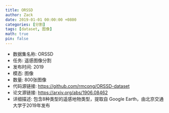 ```yaml
---
title: ORSSD
author: Zack
date: 2019-01-01 00:00:00 +0800
categories: [分割]
tags: [dataset, 图像]
math: true
pin: false
---
```

- 数据集名称: ORSSD
- 任务: 遥感图像分割
- 发布时间: 2019
- 模态: 图像
- 数量: 800张图像
- 代码源链接: https://github.com/rmcong/ORSSD-dataset
- 论文源链接: https://arxiv.org/abs/1906.08462
- 详细描述: 包含8种类型的遥感地物类型，提取自 Google Earth，由北京交通大学于2019年发布

